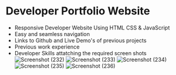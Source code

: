 # Developer Portfolio Website

- Responsive Developer Website Using HTML CSS & JavaScript
- Easy and seamless navigation
- Links to Github and Live Demo's of previous projects
- Previous work experience
- Developer Skills
attatching the required screen shots
![Screenshot (232)](https://github.com/mayurbhat13/my-portfolio/assets/154245469/460b2fdd-d576-4820-a6a4-5b7941914928)
![Screenshot (233)](https://github.com/mayurbhat13/my-portfolio/assets/154245469/9b6ad83c-09fb-45ca-9d3b-7c37ec5b0907)
![Screenshot (234)](https://github.com/mayurbhat13/my-portfolio/assets/154245469/6b92bfe9-f67f-426a-a660-d2fa5b6f17ba)
![Screenshot (235)](https://github.com/mayurbhat13/my-portfolio/assets/154245469/52b3964c-6189-42ee-946a-25071d23d07d)
![Screenshot (236)](https://github.com/mayurbhat13/my-portfolio/assets/154245469/48ff6ff5-bc6c-4334-be01-fd6556b8068d)
